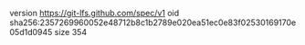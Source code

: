 version https://git-lfs.github.com/spec/v1
oid sha256:2357269960052e48712b8c1b2789e020ea51ec0e83f02530169170e05d1d0945
size 354
